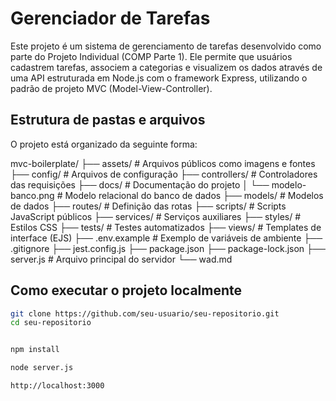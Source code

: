 # Gerenciador de Tarefas

Este projeto é um sistema de gerenciamento de tarefas desenvolvido como parte do Projeto Individual (COMP Parte 1). Ele permite que usuários cadastrem tarefas, associem a categorias e visualizem os dados através de uma API estruturada em Node.js com o framework Express, utilizando o padrão de projeto MVC (Model-View-Controller).

## Estrutura de pastas e arquivos

O projeto está organizado da seguinte forma:

mvc-boilerplate/
├── assets/ # Arquivos públicos como imagens e fontes
├── config/ # Arquivos de configuração
├── controllers/ # Controladores das requisições
├── docs/ # Documentação do projeto
│ └── modelo-banco.png # Modelo relacional do banco de dados
├── models/ # Modelos de dados
├── routes/ # Definição das rotas
├── scripts/ # Scripts JavaScript públicos
├── services/ # Serviços auxiliares
├── styles/ # Estilos CSS
├── tests/ # Testes automatizados
├── views/ # Templates de interface (EJS)
├── .env.example # Exemplo de variáveis de ambiente
├── .gitignore
├── jest.config.js
├── package.json
├── package-lock.json
├── server.js # Arquivo principal do servidor
└── wad.md


## Como executar o projeto localmente

   ```bash
   git clone https://github.com/seu-usuario/seu-repositorio.git
   cd seu-repositorio


npm install

node server.js

http://localhost:3000

